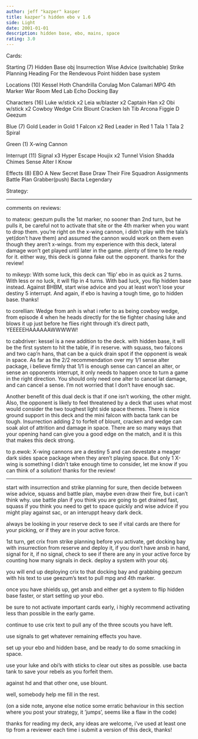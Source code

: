 ```yaml
---
author: jeff "kazper" kasper
title: kazper’s hidden ebo v 1.6
side: Light
date: 2001-01-01
description: hidden base, ebo, mains, space
rating: 3.0
---
```

Cards: 

Starting (7)
Hidden Base obj
Insurrection
Wise Advice (switchable)
Strike Planning
Heading For the
Rendevous Point
hidden base system

Locations (10)
Kessel
Hoth
Chandrilla
Corulag
Mon Calamari
MPG
4th Marker
War Room
Med Lab
Echo Docking Bay

Characters (16)
Luke w/stick x2
Leia w/blaster x2
Captain Han x2
Obi w/stick x2
Cowboy Wedge
Crix
Blount
Cracken
Ish Tib
Arcona
Figgie D
Geezum

Blue (7)
Gold Leader in Gold 1
Falcon x2
Red Leader in Red 1
Tala 1
Tala 2
Spiral

Green (1)
X-wing Cannon

Interrupt (11)
Signal x3
Hyper Escape
Houjix x2
Tunnel Vision
Shadda Chimes
Sense
Alter
I Know

Effects (8)
EBO
A New Secret Base
Draw Their Fire
Squadron Assignments
Battle Plan
Grabber(push)
Bacta
Legendary  

Strategy: 

****
comments on reviews:

to mateox:  geezum pulls the 1st marker, no sooner
than 2nd turn, but he pulls it, be careful not to
activate that site or the 4th marker when you want
to drop them.  you’re right on the x-wing cannon,
i didn’t play with the tala’s yet(don’t have them) and
assumed the cannon would work on them even though
they aren’t x-wings.  from my experience with this deck,
lateral damage won’t get played until later in the game.
plenty of time to be ready for it.  either way,
this deck is gonna fake out the opponent.  thanks
for the review!

to mikeyp:  With some luck, this deck can ’flip’ ebo
in as quick as 2 turns.  With less or no luck, it
will flip in 4 turns.  With bad luck, you flip hidden
base instead.	Against BHBM, start wise advice and
you at least won’t lose your destiny 5 interrupt.
And again, if ebo is having a tough time, go to hidden
base.  thanks!

to corellian:  Wedge from anh is what i refer to
as being cowboy wedge, from episode 4 when he
heads directly for the tie fighter chasing luke
and blows it up just before he flies right through
it’s direct path, YEEEEEHAAAAAAWWWWW!

to cabdriver: kessel is a new addition to the deck.
with hidden base, it will be the first system
to hit the table, if in reserve.  with squass, two
falcons and two cap’n hans, that can be a quick
drain spot if the opponent is weak in space.
As far as the 2/2 recommendation over my 1/1 sense
alter package, i believe firmly that 1/1 is enough
sense can cancel an alter, or sense an opponents
interrupt, it only needs to happen once to turn
a game in the right direction.	You should only need
one alter to cancel lat damage, and can cancel a sense.
I’m not worried that I don’t have enough sac.

Another benefit of this dual deck is that if one
isn’t working, the other might.  Also, the opponent
is likely to feel threatened by a deck that
uses what most would consider the two toughest light
side space themes.  There is nice ground support in
this deck and the mini falcon with bacta tank can
be tough.  Insurrection adding 2 to forfeit of blount,
cracken and wedge can soak alot of attrition and damage
in space.  There are so many ways that your opening hand
can give you a good edge on the match, and it is
this that makes this deck strong.

to p.ewok:  X-wing cannons are a destiny 5 and can devestate a meager dark sides space package when they aren’t playing space.  But only 1 X-wing is something
I didn’t take enough time to consider, let me
know if you can think of a solution!
thanks for the review!

*******

start with insurrection and strike planning for
sure, then decide between wise advice, squass
and battle plan, maybe even draw their fire,
but i can’t think why.  use battle plan if you
think you are going to get drained fast, squass
if you think you need to get to space quickly
and wise advice if you might play against
sac, or an interuppt heavy dark deck.


always be looking in your reserve deck to see if
vital cards are there for your picking, or if they
are in your active force.

1st turn, get crix from strike planning before
you activate, get docking bay with insurrection
from reserve and deploy it, if you don’t have
ansb in hand, signal for it, if no signal, check
to see if there are any in your active force
by counting how many signals in deck.
deploy a system with your obj.


you will end up deploying crix to that docking
bay and grabbing geezum with his text to use
geezum’s text to pull mpg and 4th marker.

once you have shields up, get ansb and either
get a system to flip hidden base faster,
or start setting up your ebo.

be sure to not activate important cards early,
i highly recommend activating less than possible
in the early game.

continue to use crix text to pull any of
the three scouts you have left.

use signals to get whatever remaining effects
you have.

set up your ebo and hidden base, and be ready
to do some smacking in space.

use your luke and obi’s with sticks to
clear out sites as possible.  use
bacta tank to save your rebels as you forfeit
them.

against hd and that other one, use blount.


well, somebody help me fill in the rest.

(on a side note, anyone else notice some
erratic behaviour in this section where
you post your strategy, it ’jumps’, seems
like a flaw in the code)

thanks for reading my deck, any ideas
are welcome, i’ve used at least one tip
from a reviewer each time i submit a version
of this deck, thanks!


